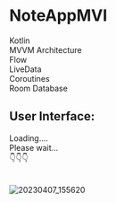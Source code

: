# NoteAppMVI
Kotlin \
MVVM Architecture \
Flow \
LiveData \
Coroutines \
Room Database 

## User Interface: 
Loading.... \
Please wait... \
👇👇👇 \
\
\
![20230407_155620](https://user-images.githubusercontent.com/85625209/230602204-b61c3c77-c8ba-408b-829f-2a1ab582fd10.gif)

